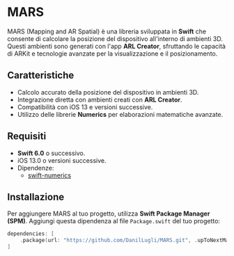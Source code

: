 # MARS

MARS (Mapping and AR Spatial) è una libreria sviluppata in **Swift** che consente di calcolare la posizione del dispositivo all'interno di ambienti 3D. Questi ambienti sono generati con l'app **ARL Creator**, sfruttando le capacità di ARKit e tecnologie avanzate per la visualizzazione e il posizionamento.

## Caratteristiche

- Calcolo accurato della posizione del dispositivo in ambienti 3D.
- Integrazione diretta con ambienti creati con **ARL Creator**.
- Compatibilità con iOS 13 e versioni successive.
- Utilizzo delle librerie **Numerics** per elaborazioni matematiche avanzate.

## Requisiti

- **Swift 6.0** o successivo.
- iOS 13.0 o versioni successive.
- Dipendenze:
  - [swift-numerics](https://github.com/apple/swift-numerics)

## Installazione

Per aggiungere MARS al tuo progetto, utilizza **Swift Package Manager (SPM)**. Aggiungi questa dipendenza al file `Package.swift` del tuo progetto:

```swift
dependencies: [
    .package(url: "https://github.com/DanilLugli/MARS.git", .upToNextMajor(from: "1.0.0"))
]